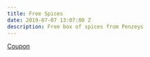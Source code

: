 ```yaml
---
title: Free Spices
date: 2019-07-07 13:07:00 Z
description: Free box of spices from Penzeys
---
```


[Coupon](http://spices.penzeys.com/07_07_19_new_hope_box.html)
